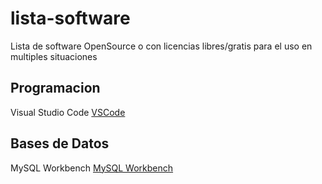 # lista-software
Lista de software OpenSource o con licencias libres/gratis para el uso en multiples situaciones


## Programacion
Visual Studio Code [VSCode](https://code.visualstudio.com/)


## Bases de Datos
MySQL Workbench [MySQL Workbench](https://www.mysql.com/products/workbench/)
